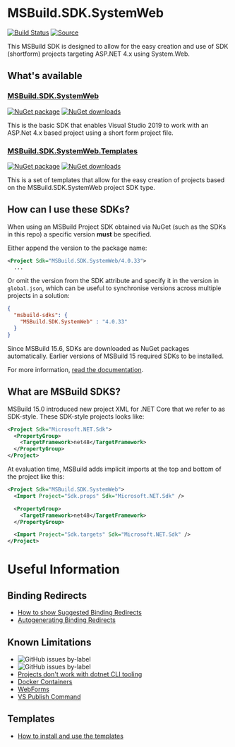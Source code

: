 # MSBuild.SDK.SystemWeb

[![Build Status](https://dev.azure.com/flexviews/MSBuild.SDKs.SystemWeb/_apis/build/status/CZEMacLeod.MSBuild.SDK.SystemWeb?branchName=main)](https://dev.azure.com/flexviews/MSBuild.SDKs.SystemWeb/_build/latest?definitionId=69&branchName=main)
[![Source](https://img.shields.io/badge/github-source-lightgrey?logo=github)](https://github.com/CZEMacLeod/MSBuild.SDK.SystemWeb)

This MSBuild SDK is designed to allow for the easy creation and use of SDK (shortform) projects targeting ASP.NET 4.x using System.Web.

## What's available

### [MSBuild.SDK.SystemWeb](SDK.md)

[![NuGet package](https://img.shields.io/nuget/v/MSBuild.SDK.SystemWeb.svg)](https://nuget.org/packages/MSBuild.SDK.SystemWeb)
[![NuGet downloads](https://img.shields.io/nuget/dt/MSBuild.SDK.SystemWeb.svg)](https://nuget.org/packages/MSBuild.SDK.SystemWeb)

This is the basic SDK that enables Visual Studio 2019 to work with an ASP.Net 4.x based project using a short form project file.

### [MSBuild.SDK.SystemWeb.Templates](Templates.md)

[![NuGet package](https://img.shields.io/nuget/v/MSBuild.SDK.SystemWeb.Templates.svg)](https://nuget.org/packages/MSBuild.SDK.SystemWeb)
[![NuGet downloads](https://img.shields.io/nuget/dt/MSBuild.SDK.SystemWeb.Templates.svg)](https://nuget.org/packages/MSBuild.SDK.SystemWeb)

This is a set of templates that allow for the easy creation of projects based on the MSBuild.SDK.SystemWeb project SDK type.

## How can I use these SDKs?

When using an MSBuild Project SDK obtained via NuGet (such as the SDKs in this repo) a specific version **must** be specified.

Either append the version to the package name:

```xml
<Project Sdk="MSBuild.SDK.SystemWeb/4.0.33">
  ...
```

Or omit the version from the SDK attribute and specify it in the version in `global.json`, which can be useful to synchronise versions across multiple projects in a solution:

```json
{
  "msbuild-sdks": {
    "MSBuild.SDK.SystemWeb" : "4.0.33"
  }
}
```

Since MSBuild 15.6, SDKs are downloaded as NuGet packages automatically. Earlier versions of MSBuild 15 required SDKs to be installed. 

For more information, [read the documentation](https://docs.microsoft.com/visualstudio/msbuild/how-to-use-project-sdk).

## What are MSBuild SDKS?
MSBuild 15.0 introduced new project XML for .NET Core that we refer to as SDK-style.  These SDK-style projects looks like:

```xml
<Project Sdk="Microsoft.NET.Sdk">
  <PropertyGroup>
    <TargetFramework>net48</TargetFramework>
  </PropertyGroup>
</Project>
```

At evaluation time, MSBuild adds implicit imports at the top and bottom of the project like this:

```xml
<Project Sdk="MSBuild.SDK.SystemWeb">
  <Import Project="Sdk.props" Sdk="Microsoft.NET.Sdk" />

  <PropertyGroup>
    <TargetFramework>net48</TargetFramework>
  </PropertyGroup>

  <Import Project="Sdk.targets" Sdk="Microsoft.NET.Sdk" />
</Project>
```

# Useful Information

## Binding Redirects
- [How to show Suggested Binding Redirects](Binding_Rediects/How-to-show-Suggested-Binding-Redirects.md)
- [Autogenerating Binding Redirects](Binding_Rediects/Autogenerating-Binding-Redirects.md)

## Known Limitations
- ![GitHub issues by-label](https://img.shields.io/github/issues/CZEMacLeod/MSBuild.SDK.SystemWeb/known%20limitation?label=known%20limitations)
- ![GitHub issues by-label](https://img.shields.io/github/issues-closed/CZEMacLeod/MSBuild.SDK.SystemWeb/known%20limitation?label=known%20limitations)
- [Projects don't work with dotnet CLI tooling](https://github.com/CZEMacLeod/MSBuild.SDK.SystemWeb/issues/1)
- [Docker Containers](https://github.com/CZEMacLeod/MSBuild.SDK.SystemWeb/issues/9)
- [WebForms](https://github.com/CZEMacLeod/MSBuild.SDK.SystemWeb/issues/11)
- [VS Publish Command](https://github.com/CZEMacLeod/MSBuild.SDK.SystemWeb/issues/12)

## Templates
- [How to install and use the templates](Templates.md)